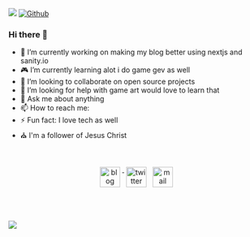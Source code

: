 ![](https://visitor-badge.laobi.icu/badge?page_id=cazterk.cazterk) [![Github](https://img.shields.io/github/followers/cazterk?label=Follow&style=social)](https://github.com/CharalambosIoannou)

### Hi there 👋

- 🔭 I’m currently working on making my blog better using nextjs and sanity.io
- 🎮 I’m currently learning alot i do game gev as well 
- 👯 I’m looking to collaborate on open source projects
- 🤔 I’m looking for help with game art would love to learn that
- 💬 Ask me about anything
- 📫 How to reach me: 
- ⚡ Fun fact: I love tech as well
- ⛪ I'm a follower of Jesus Christ 

<br />

<p align="center">
 <a target="_blank" href="http://terklog.com/"  rel="noopener noreferrer"> <img src="https://cdn.jsdelivr.net/npm/simple-icons@v3/icons/blogger.svg" alt="blog" height="40" style="vertical-align:top; margin:4px"> </a>
 <a href="https://twitter.com/cazterk" target="_blank" rel="noopener noreferrer"> <img src="https://cdn.jsdelivr.net/npm/simple-icons@v3/icons/twitter.svg" alt="twitter" height="40" style="vertical-align:top; margin:4px"></a>
 <a href="mailto:zcephas2@gmail.com"> <img src="https://cdn.jsdelivr.net/npm/simple-icons@v3/icons/gmail.svg" alt="mail" height="40" style="vertical-align:top; margin:4px"></a>
</p>

<br />


<p align="center>
  
  <img src="https://github-readme-stats.vercel.app/api/top-langs/?username=cazterk&show_icons=true&theme=tokyonig">
      
<br>                                                                                                        
    <img src="https://github-readme-stats.vercel.app/api?username=cazterk&show_icons=true&theme=tokyonig">
<br>
                                                                                                       
<p>


